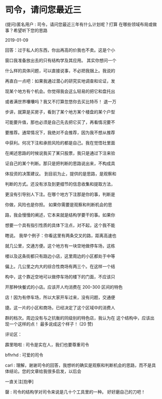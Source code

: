 # 司令，请问您最近三

(提问)匿名用户 : 司令，请问您最近三年有什么计划呢？打算 在哪些领域布局或做事？希望听下您的思路

2019-01-09

回答：过于私人的东西，你出再高的价我也不卖。这是个小

窗口我准备放出去的只有结构学及其应用。 其实你想问一个

什么样的具体问题，可以直接说事，不必把我捆上。我说的

再直白一点吧：如果我通过潜心的研究实地调查和论证，发

现某个地方有个机会。你觉得我会这么轻易的把它和盘托出

或者满世界囔囔吗？我又不打算忽悠你去买比特币！ 退一万

步讲，就算是买房子，看到了某个地方某个楼盘的某个户型

可能要升值，那也必须是自己先去把它买了，再看情况要不

要推荐。通常情况下，我绝对不会推荐，因为我不想从推荐

中获利。何况下注和承担风险的都是自己。我在觉悟社里面

在阐述思路的时候说我买了某只股票，我只是通过下注来验

证自己的某个判断。那只是把判断的思路说出来，不构成具

体投资的决策建议。 到目前为止，提供的是思路，是观察和

判断的方式。还没有涉及到更细节的信息收集和提取方法，

更没有引导别人下注。在哪个地方下注那是你的事，判断是

你做，风险也是你担。 如果你需要是观察和判断机会的思

路，我会慢慢的阐述，它本来就是结构学要干的事。如果你

想要一个具有指引性质的具体下注点，对不起，这个我不能

瞎说。 我举个例子：你看这里有两条交叉的路，距离高速也

就几公里，交通方便。这个地方有一块空地做停车场，这栋

楼以及这条街都只有路边小店，这里周边的小区都处于中等

偏上。几公里之内大的综合性商场有两三个。在这样一个结

构中，这个靠近空地可以做停车场的楼下的门面，不应该只

开那种快餐式的小店。应该开人均消费在 200-300 区间的特色

店！因为有停车场，所以大家开车过来，没有问题，交通便

捷。这一片的小区和商场，已经决定了这个区域中的消费人

群的档次。周边没有与之抗衡的同级别的特色店，我认为在 这个结构中，应该出现一个这样的点！ 最多说成这个样子！ (20 赞)

评论区：

霹里啪啦 : 司令是实在人，我们也要尊重司令

bfhrhd : 可爱的司令

carl : 理解，谢谢司令的回答，我想听的确实是观察和判断机会的思路，而不是具体结论。您的文章给我很多启发，以后会

一直关注[抱拳]

罄 : 司令的结构学对司令来说是几十个工具里的一种。 好好磨自己的刀吧！